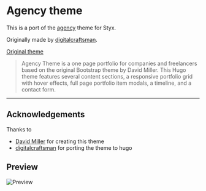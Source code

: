 # Agency theme

This is a port of the [agency](https://github.com/digitalcraftsman/hugo-agency-theme) theme for Styx.

Originally made by [digitalcraftsman](https://github.com/digitalcraftsman).

[Original theme](https://github.com/digitalcraftsman/hugo-agency-theme)

> Agency Theme is a one page portfolio for companies and freelancers based on the original Bootstrap theme by David Miller. This Hugo theme features several content sections, a responsive portfolio grid with hover effects, full page portfolio item modals, a timeline, and a contact form.

---

## Acknowledgements 

Thanks to

- [David Miller](https://github.com/davidtmiller) for creating this theme
- [digitalcraftsman](https://github.com/digitalcraftsman) for porting the theme to hugo

## Preview

![Preview](/screen.png)
